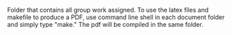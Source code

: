 Folder that contains all group work assigned.
To use the latex files and makefile to produce a PDF, use command line shell in each 
document folder and simply type "make." The pdf will be compiled in the same folder.
